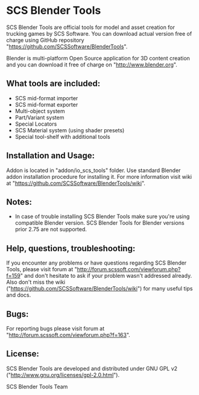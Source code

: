 
SCS Blender Tools
=================

SCS Blender Tools are official tools for model and asset creation for
trucking games by SCS Software. You can download actual version free
of charge using GitHub repository "https://github.com/SCSSoftware/BlenderTools".

Blender is multi-platform Open Source application for 3D content creation
and you can download it free of charge on "http://www.blender.org".


What tools are included:
------------------------
 - SCS mid-format importer
 - SCS mid-format exporter
 - Multi-object system
 - Part/Variant system
 - Special Locators
 - SCS Material system (using shader presets)
 - Special tool-shelf with additional tools


Installation and Usage:
-------------
Addon is located in "addon/io_scs_tools" folder.
Use standard Blender addon installation procedure for installing it.
For more information visit wiki at
"https://github.com/SCSSoftware/BlenderTools/wiki".


Notes:
------
 - In case of trouble installing SCS Blender Tools make sure you're using
   compatible Blender version. SCS Blender Tools for Blender versions
   prior 2.75 are not supported.


Help, questions, troubleshooting:
---------------------------------
If you encounter any problems or have questions regarding SCS Blender Tools,
please visit forum at "http://forum.scssoft.com/viewforum.php?f=159" and
don't hesitate to ask if your problem wasn't addressed already. Also
don't miss the wiki ("https://github.com/SCSSoftware/BlenderTools/wiki")
for many useful tips and docs.


Bugs:
-----
For reporting bugs please visit forum at
"http://forum.scssoft.com/viewforum.php?f=163".


License:
--------
SCS Blender Tools are developed and distributed under GNU GPL v2
("http://www.gnu.org/licenses/gpl-2.0.html").


SCS Blender Tools Team

